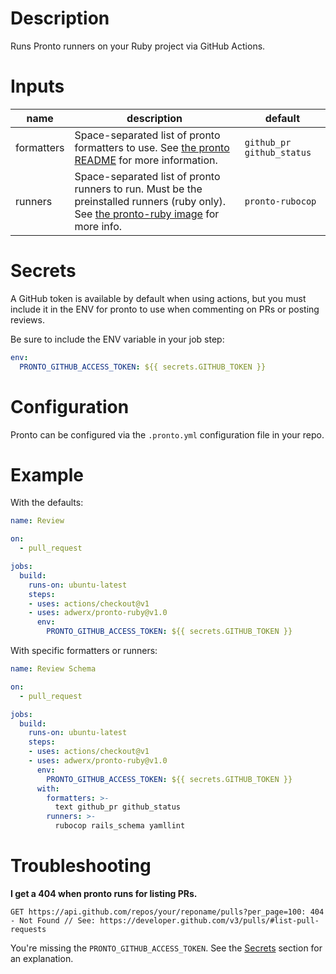 # Description

Runs Pronto runners on your Ruby project via GitHub Actions.

# Inputs

| name | description | default |
| --- | --- | --- |
| formatters | Space-separated list of pronto formatters to use. See [the pronto README](https://github.com/prontolabs/pronto#github-integration) for more information. | `github_pr github_status` |
| runners | Space-separated list of pronto runners to run. Must be the preinstalled runners (ruby only). See [the pronto-ruby image](https://github.com/AdWerx/dockerfiles/tree/master/pronto-ruby) for more info. | `pronto-rubocop` |

# Secrets

A GitHub token is available by default when using actions, but you must include it in the ENV for pronto to use when commenting on PRs or posting reviews.

Be sure to include the ENV variable in your job step:

```yaml
env:
  PRONTO_GITHUB_ACCESS_TOKEN: ${{ secrets.GITHUB_TOKEN }}
```

# Configuration

Pronto can be configured via the `.pronto.yml` configuration file in your repo.

# Example

With the defaults:

```yaml
name: Review

on:
  - pull_request

jobs:
  build:
    runs-on: ubuntu-latest
    steps:
    - uses: actions/checkout@v1
    - uses: adwerx/pronto-ruby@v1.0
      env:
        PRONTO_GITHUB_ACCESS_TOKEN: ${{ secrets.GITHUB_TOKEN }}

```

With specific formatters or runners:

```yaml
name: Review Schema

on:
  - pull_request

jobs:
  build:
    runs-on: ubuntu-latest
    steps:
    - uses: actions/checkout@v1
    - uses: adwerx/pronto-ruby@v1.0
      env:
        PRONTO_GITHUB_ACCESS_TOKEN: ${{ secrets.GITHUB_TOKEN }}
      with:
        formatters: >-
          text github_pr github_status
        runners: >-
          rubocop rails_schema yamllint
```

# Troubleshooting

**I get a 404 when pronto runs for listing PRs.**

```
GET https://api.github.com/repos/your/reponame/pulls?per_page=100: 404 - Not Found // See: https://developer.github.com/v3/pulls/#list-pull-requests
```

You're missing the `PRONTO_GITHUB_ACCESS_TOKEN`. See the [Secrets](#Secrets) section for an explanation.
